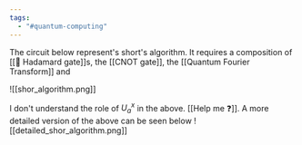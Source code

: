 ```yaml
---
tags:
  - "#quantum-computing"
---
```

The circuit below represent's short's algorithm. It requires a composition of [[📘 Hadamard gate]]s, the [[CNOT gate]], the [[Quantum Fourier Transform]] and

![[shor_algorithm.png]]

I don't understand the role of $U_a^x$ in the above. [[Help me ❓]]. A more detailed version of the above can be seen below
![[detailed_shor_algorithm.png]]

